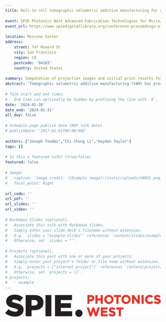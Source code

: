 ```yaml
---
title: Roll-to-roll tomographic volumetric additive manufacturing for continuous production of microstructures on long flexible substrates

event: SPIE Photonics West Advanced Fabrication Technologies for Micro/Nano Optics and Photonics XV 2022
event_url: https://www.spiedigitallibrary.org/conference-proceedings-of-spie/12012.toc

location: Moscone Center
address:
    street: 747 Howard St
    city: San Francisco
    region: CA
    postcode: '94103'
    country: United States

summary: Computation of projection images and initial print results for roll-to-roll computed axial lithography
abstract: 'Tomographic volumetric additive manufacturing (VAM) has proven viable to 3D print diverse materials including polymer, glass, ceramic, and hydrogel at the centimeter scale. As tomographic VAM is scaled to the microscale many of its advantages are translatable including smooth layer-less surfaces, support-free and shear force-free printing, material flexibility, and speed of production. However, according to geometric optics, the depth of field is inversely proportional to the square of the numerical aperture which must be increased when the image projection optical system is redesigned for microscale tomographic VAM. Consequently, the build volume is substantially reduced. Additionally, microscale tomographic VAM is currently limited to batch production, i.e., the photoresist container must be exchanged after the exposure phase is completed. In this work, we introduce roll-to-roll (R2R) tomographic VAM in which these limitations are addressed by “unwrapping” the precursor material into a film enabling continuous production of microstructures with theoretically unlimited length. We elaborate the design of a projection optical system which enables this configuration via focus tuning synchronized with the refresh cycle of a digital micromirror device. We describe the process of iteratively optimizing and segmenting sinograms to produce long aperiodic microstructures with the focus tunable optical system. Furthermore, we formulate a thermally reversible organogel photoresist which is deposited onto the substrate in films multiple millimeters in thickness with slot-die coating. Finally, we will present progress on printing with the R2R tomographic VAM system. '

# Talk start and end times.
#   End time can optionally be hidden by prefixing the line with `#`.
date: '2024-01-28'
date_end: '2024-01-31'
all_day: false

# Schedule page publish date (NOT talk date).
# publishDate: '2017-01-01T00:00:00Z'

authors: ["Joseph Toombs","Chi Chung Li","Hayden Taylor"]
tags: []

# Is this a featured talk? (true/false)
featured: false

# image:
#   caption: 'Image credit: ![Example image](/static/uploads/VAM21.png)'
#   focal_point: Right

url_code: ''
url_pdf: ''
url_slides: ''
url_video: ''

# Markdown Slides (optional).
#   Associate this talk with Markdown slides.
#   Simply enter your slide deck's filename without extension.
#   E.g. `slides = "example-slides"` references `content/slides/example-slides.md`.
#   Otherwise, set `slides = ""`.

# Projects (optional).
#   Associate this post with one or more of your projects.
#   Simply enter your project's folder or file name without extension.
#   E.g. `projects = ["internal-project"]` references `content/project/deep-learning/index.md`.
#   Otherwise, set `projects = []`.
# projects:
#   - example
---
```

![Conference Image](images/SPIEPW2024.png)
